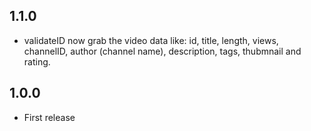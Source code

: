 ## 1.1.0

* validateID now grab the video data like: id, title, length, views, channelID, author (channel name), description, tags, thubmnail and rating.

## 1.0.0

* First release
